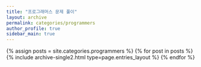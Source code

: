 ```yaml
---
title: "프로그래머스 문제 풀이"
layout: archive
permalink: categories/programmers
author_profile: true
sidebar_main: true
---
```



{% assign posts = site.categories.programmers %}
{% for post in posts %} {% include archive-single2.html type=page.entries_layout %} {% endfor %}
